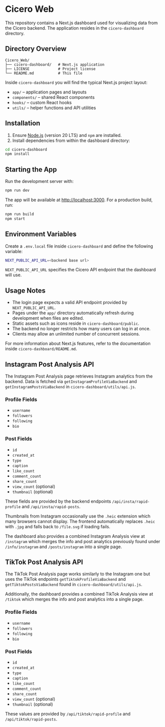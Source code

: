 # Cicero Web

This repository contains a Next.js dashboard used for visualizing data from the Cicero backend. The application resides in the `cicero-dashboard` directory.

## Directory Overview

```
Cicero_Web/
├── cicero-dashboard/   # Next.js application
├── LICENSE             # Project license
└── README.md           # This file
```

Inside `cicero-dashboard` you will find the typical Next.js project layout:

- `app/` – application pages and layouts
- `components/` – shared React components
- `hooks/` – custom React hooks
- `utils/` – helper functions and API utilities

## Installation

1. Ensure [Node.js](https://nodejs.org/) (version 20 LTS) and `npm` are installed.
2. Install dependencies from within the dashboard directory:

```bash
cd cicero-dashboard
npm install
```

## Starting the App

Run the development server with:

```bash
npm run dev
```

The app will be available at [http://localhost:3000](http://localhost:3000).
For a production build, run:

```bash
npm run build
npm start
```

## Environment Variables

Create a `.env.local` file inside `cicero-dashboard` and define the following variable:

```bash
NEXT_PUBLIC_API_URL=<backend base url>
```

`NEXT_PUBLIC_API_URL` specifies the Cicero API endpoint that the dashboard will use.

## Usage Notes

- The login page expects a valid API endpoint provided by `NEXT_PUBLIC_API_URL`.
- Pages under the `app/` directory automatically refresh during development when files are edited.
- Static assets such as icons reside in `cicero-dashboard/public`.
- The backend no longer restricts how many users can log in at once.
- Clients may allow an unlimited number of concurrent sessions.

For more information about Next.js features, refer to the documentation inside `cicero-dashboard/README.md`.


## Instagram Post Analysis API

The Instagram Post Analysis page retrieves Instagram analytics from the backend. Data is fetched via `getInstagramProfileViaBackend` and `getInstagramPostsViaBackend` in `cicero-dashboard/utils/api.js`.

### Profile Fields
- `username`
- `followers`
- `following`
- `bio`

### Post Fields
- `id`
- `created_at`
- `type`
- `caption`
- `like_count`
- `comment_count`
- `share_count`
- `view_count` (optional)
- `thumbnail` (optional)

These fields are provided by the backend endpoints `/api/insta/rapid-profile` and `/api/insta/rapid-posts`.

Thumbnails from Instagram occasionally use the `.heic` extension which many browsers
cannot display. The frontend automatically replaces `.heic` with `.jpg` and falls
back to `/file.svg` if loading fails.

The dashboard also provides a combined Instagram Analysis view at `/instagram`
which merges the info and post analytics previously found under
`/info/instagram` and `/posts/instagram` into a single page.

## TikTok Post Analysis API

The TikTok Post Analysis page works similarly to the Instagram one but uses the TikTok endpoints `getTiktokProfileViaBackend` and `getTiktokPostsViaBackend` found in `cicero-dashboard/utils/api.js`.

Additionally, the dashboard provides a combined TikTok Analysis view at `/tiktok`
which merges the info and post analytics into a single page.

### Profile Fields
- `username`
- `followers`
- `following`
- `bio`

### Post Fields
- `id`
- `created_at`
- `type`
- `caption`
- `like_count`
- `comment_count`
- `share_count`
- `view_count` (optional)
- `thumbnail` (optional)

These values are provided by `/api/tiktok/rapid-profile` and `/api/tiktok/rapid-posts`.

